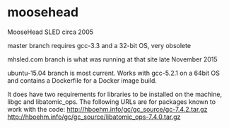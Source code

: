 # moosehead
MooseHead SLED circa 2005

master branch requires gcc-3.3 and a 32-bit OS, very obsolete

mhsled.com branch is what was running at that site late November 2015

ubuntu-15.04 branch is most current.  Works with gcc-5.2.1 on a 64bit OS and contains
a Dockerfile for a Docker image build.

It does have two requirements for libraries to be installed on the machine, libgc and libatomic_ops.
The following URLs are for packages known to work with the code:
http://hboehm.info/gc/gc_source/gc-7.4.2.tar.gz
http://hboehm.info/gc/gc_source/libatomic_ops-7.4.0.tar.gz
